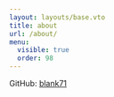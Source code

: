 ```yaml
---
layout: layouts/base.vto
title: about
url: /about/
menu:
  visible: true
  order: 98
---
```


GitHub: [blank71](https://github.com/blank71)
